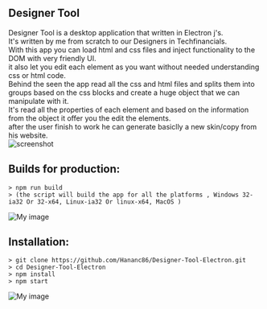 ## Designer Tool
Designer Tool is a desktop application that written in Electron j's. <br/>
It's written by me from scratch to our Designers in Techfinancials. <br/>
With this app you can load html and css files and inject functionality to the DOM with very friendly UI. <br/>
it also let you edit each element as you want without needed understanding css or html code. <br/>
Behind the seen the app read all the css and html files and splits them into groups based on the css blocks and create a huge object that we can manipulate with it.  <br/>
It's read all the properties of each element and based on the information from the object it offer you the edit the elements. <br/>
after the user finish to work he can generate basiclly a new skin/copy from his website. <br/>
![screenshot](https://user-images.githubusercontent.com/17859078/27821417-dc8fd39e-60aa-11e7-9876-9947b7e5ee5b.gif)
## Builds for production:
```
> npm run build
> (the script will build the app for all the platforms , Windows 32-ia32 Or 32-x64, Linux-ia32 Or linux-x64, MacOS )
```
![My image](https://user-images.githubusercontent.com/17859078/27818238-817174de-609d-11e7-8365-0dbca8635ebc.png)

## Installation:
```
> git clone https://github.com/Hananc86/Designer-Tool-Electron.git
> cd Designer-Tool-Electron
> npm install
> npm start
```
![My image](https://user-images.githubusercontent.com/17859078/27674544-e3018bfa-5cae-11e7-842b-743c7a476634.png)
